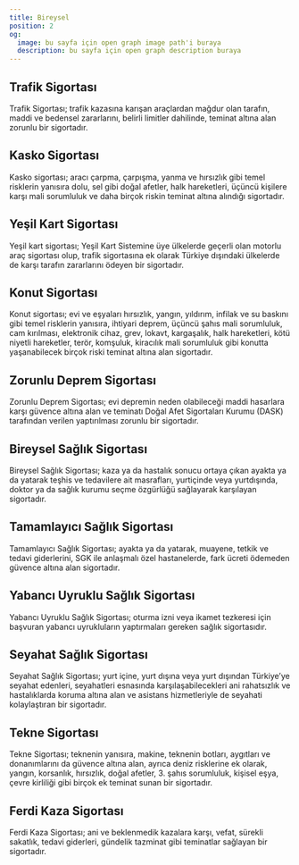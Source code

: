 ```yaml
---
title: Bireysel
position: 2
og:
  image: bu sayfa için open graph image path'i buraya
  description: bu sayfa için open graph description buraya
---
```


## Trafik Sigortası

Trafik Sigortası; trafik kazasına karışan araçlardan mağdur olan tarafın, maddi
ve bedensel zararlarını, belirli limitler dahilinde, teminat altına alan
zorunlu bir sigortadır.

## Kasko Sigortası

Kasko sigortası; aracı çarpma, çarpışma, yanma ve hırsızlık gibi temel
risklerin yanısıra dolu, sel gibi doğal afetler, halk hareketleri, üçüncü
kişilere karşı mali sorumluluk ve daha birçok riskin teminat altına alındığı
sigortadır.

## Yeşil Kart Sigortası

Yeşil kart sigortası; Yeşil Kart Sistemine üye ülkelerde geçerli olan motorlu
araç sigortası olup, trafik sigortasına ek olarak Türkiye dışındaki ülkelerde
de karşı tarafın zararlarını ödeyen bir sigortadır.

## Konut Sigortası

Konut sigortası; evi ve eşyaları hırsızlık, yangın, yıldırım, infilak ve su
baskını gibi temel risklerin yanısıra, ihtiyari deprem, üçüncü şahıs mali
sorumluluk, cam kırılması, elektronik cihaz, grev, lokavt, kargaşalık, halk
hareketleri, kötü niyetli hareketler, terör, komşuluk, kiracılık mali
sorumluluk gibi konutta yaşanabilecek birçok riski teminat altına alan
sigortadır.

## Zorunlu Deprem Sigortası

Zorunlu Deprem Sigortası; evi depremin neden olabileceği maddi hasarlara karşı
güvence altına alan ve teminatı Doğal Afet Sigortaları Kurumu (DASK) tarafından
verilen yaptırılması zorunlu bir sigortadır.

## Bireysel Sağlık Sigortası

Bireysel Sağlık Sigortası; kaza ya da hastalık sonucu ortaya çıkan ayakta ya da
yatarak teşhis ve tedavilere ait masrafları, yurtiçinde veya yurtdışında,
doktor ya da sağlık kurumu seçme özgürlüğü sağlayarak karşılayan sigortadır.

## Tamamlayıcı Sağlık Sigortası

Tamamlayıcı Sağlık Sigortası; ayakta ya da yatarak, muayene, tetkik ve tedavi
giderlerini, SGK ile anlaşmalı özel hastanelerde, fark ücreti ödemeden güvence
altına alan sigortadır.

## Yabancı Uyruklu Sağlık Sigortası

Yabancı Uyruklu Sağlık Sigortası; oturma izni veya ikamet tezkeresi için
başvuran yabancı uyrukluların yaptırmaları gereken sağlık sigortasıdır.

## Seyahat Sağlık Sigortası

Seyahat Sağlık Sigortası; yurt içine, yurt dışına veya yurt dışından Türkiye’ye
seyahat edenleri, seyahatleri esnasında karşılaşabilecekleri ani rahatsızlık
ve hastalıklarda koruma altına alan ve asistans hizmetleriyle de seyahati
kolaylaştıran bir sigortadır.

## Tekne Sigortası

Tekne Sigortası; teknenin yanısıra, makine, teknenin botları, aygıtları ve
donanımlarını da güvence altına alan, ayrıca deniz risklerine ek olarak,
yangın, korsanlık, hırsızlık, doğal afetler, 3. şahıs sorumluluk, kişisel
eşya, çevre kirliliği gibi birçok ek teminat sunan bir sigortadır.

## Ferdi Kaza Sigortası

Ferdi Kaza Sigortası; ani ve beklenmedik kazalara karşı, vefat, sürekli
sakatlık, tedavi giderleri, gündelik tazminat gibi teminatlar sağlayan bir
sigortadır.
